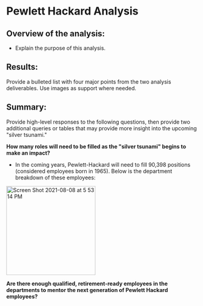 # Pewlett Hackard Analysis


## Overview of the analysis: 
- Explain the purpose of this analysis.

## Results: 
Provide a bulleted list with four major points from the two analysis deliverables. Use images as support where needed.

## Summary: 
Provide high-level responses to the following questions, then provide two additional queries or tables that may provide more insight into the upcoming "silver tsunami."

**How many roles will need to be filled as the "silver tsunami" begins to make an impact?**

- In the coming years, Pewlett-Hackard will need to fill 90,398 positions (considered employees born in 1965). Below is the department breakdown of these employees:
<img width="235" alt="Screen Shot 2021-08-08 at 5 53 14 PM" src="https://user-images.githubusercontent.com/10199828/128646804-0109871a-34db-406a-adc5-540a35e5711a.png">

**Are there enough qualified, retirement-ready employees in the departments to mentor the next generation of Pewlett Hackard employees?**
